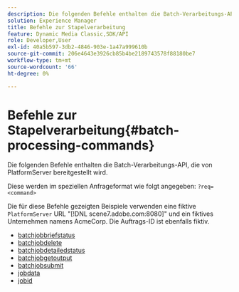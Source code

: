 ```yaml
---
description: Die folgenden Befehle enthalten die Batch-Verarbeitungs-API, die von PlatformServer bereitgestellt wird.
solution: Experience Manager
title: Befehle zur Stapelverarbeitung
feature: Dynamic Media Classic,SDK/API
role: Developer,User
exl-id: 40a5b597-3db2-4846-903e-1a47a999610b
source-git-commit: 206e4643e3926cb85b4be2189743578f88180be7
workflow-type: tm+mt
source-wordcount: '66'
ht-degree: 0%

---
```


# Befehle zur Stapelverarbeitung{#batch-processing-commands}

Die folgenden Befehle enthalten die Batch-Verarbeitungs-API, die von PlatformServer bereitgestellt wird.

Diese werden im speziellen Anfrageformat wie folgt angegeben: `?req=<command>`

Die für diese Befehle gezeigten Beispiele verwenden eine fiktive `PlatformServer` URL &quot;[!DNL scene7.adobe.com:8080]&quot; und ein fiktives Unternehmen namens AcmeCorp. Die Auftrags-ID ist ebenfalls fiktiv.

* [batchjobbriefstatus](r-batchjobbriefstatus.md)
* [batchjobdelete](r-batchjobdelete.md)
* [batchjobdetailedstatus](r-batchjobdetailedstatus.md)
* [batchjobgetoutput](r-batchjobgetoutput.md)
* [batchjobsubmit](r-batchjobsubmit.md)
* [jobdata](r-jobdata.md)
* [jobid](r-jobid.md)
